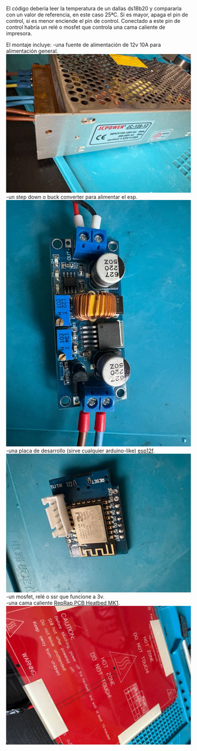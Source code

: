 El código debería leer la temperatura de un dallas ds18b20 y compararla con un valor de referencia, en este caso 25ªC.
Si es mayor, apaga el pin de control, si es menor enciende el pin de control.
Conectado a este pin de control habría un relé o mosfet que controla una cama caliente de impresora.

El montaje incluye:
-una fuente de alimentación de 12v 10A para alimentación general.  
![fuente de alimentacion](images/Power-Supply.jpg)  
-un step down o buck converter para alimentar el esp.  
![step down](images/StepDown.jpg)  
-una placa de desarrollo (sirve cualquier arduino-like) [esp12f](https://www.wemos.cc/en/latest/d1/d1_mini_3.1.0.html).  
![placa de desarrollo](images/ESP12F.jpg)  
-un mosfet, relé o ssr que funcione a 3v.  
-una cama caliente [RepRap PCB Heatbed MK1](https://reprap.org/wiki/PCB_Heatbed).  
![cama caliente](images/HeatBed.jpg)  
